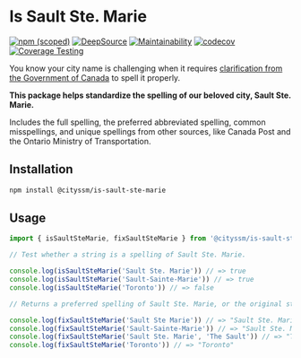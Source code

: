 # Is Sault Ste. Marie

[![npm (scoped)](https://img.shields.io/npm/v/%40cityssm/is-sault-ste-marie)](https://www.npmjs.com/package/@cityssm/is-sault-ste-marie)
[![DeepSource](https://app.deepsource.com/gh/cityssm/is-sault-ste-marie.svg/?label=active+issues&show_trend=true&token=4oKKC7nU8DJt6p8_gbYnL4im)](https://app.deepsource.com/gh/cityssm/is-sault-ste-marie/)
[![Maintainability](https://api.codeclimate.com/v1/badges/839fac32847d10185de3/maintainability)](https://codeclimate.com/github/cityssm/is-sault-ste-marie/maintainability)
[![codecov](https://codecov.io/gh/cityssm/is-sault-ste-marie/graph/badge.svg?token=PO44KQTK9D)](https://codecov.io/gh/cityssm/is-sault-ste-marie)
[![Coverage Testing](https://github.com/cityssm/is-sault-ste-marie/actions/workflows/coverage.yml/badge.svg)](https://github.com/cityssm/is-sault-ste-marie/actions/workflows/coverage.yml)

You know your city name is challenging when it requires
[clarification from the Government of Canada](https://www.noslangues-ourlanguages.gc.ca/en/writing-tips-plus/sault-ste.-marie-soo-saultite.html)
to spell it properly.

**This package helps standardize the spelling of our beloved city, Sault Ste. Marie.**

Includes the full spelling, the preferred abbreviated spelling,
common misspellings, and unique spellings from other sources,
like Canada Post and the Ontario Ministry of Transportation.

## Installation

```sh
npm install @cityssm/is-sault-ste-marie
```

## Usage

```javascript
import { isSaultSteMarie, fixSaultSteMarie } from '@cityssm/is-sault-ste-marie'

// Test whether a string is a spelling of Sault Ste. Marie.

console.log(isSaultSteMarie('Sault Ste. Marie')) // => true
console.log(isSaultSteMarie('Sault-Sainte-Marie')) // => true
console.log(isSaultSteMarie('Toronto')) // => false

// Returns a preferred spelling of Sault Ste. Marie, or the original string.

console.log(fixSaultSteMarie('Sault Ste Marie')) // => "Sault Ste. Marie"
console.log(fixSaultSteMarie('Sault-Sainte-Marie')) // => "Sault Ste. Marie"
console.log(fixSaultSteMarie('Sault Ste. Marie', 'The Sault')) // => "The Sault"
console.log(fixSaultSteMarie('Toronto')) // => "Toronto"
```
